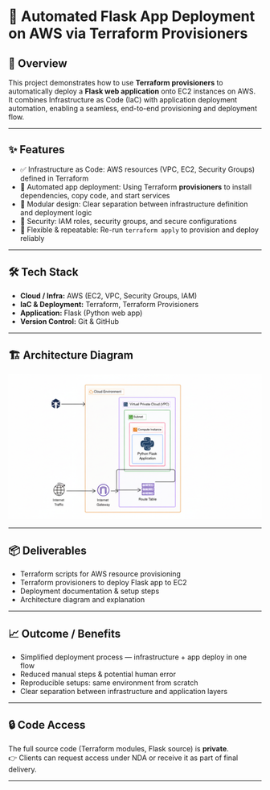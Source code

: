 # 🚀 Automated Flask App Deployment on AWS via Terraform Provisioners

## 📌 Overview  
This project demonstrates how to use **Terraform provisioners** to automatically deploy a **Flask web application** onto EC2 instances on AWS.  
It combines Infrastructure as Code (IaC) with application deployment automation, enabling a seamless, end-to-end provisioning and deployment flow.

---

## ✨ Features  
- ✅ Infrastructure as Code: AWS resources (VPC, EC2, Security Groups) defined in Terraform  
- 🤖 Automated app deployment: Using Terraform **provisioners** to install dependencies, copy code, and start services  
- 🧩 Modular design: Clear separation between infrastructure definition and deployment logic  
- 🔐 Security: IAM roles, security groups, and secure configurations  
- 🔄 Flexible & repeatable: Re-run `terraform apply` to provision and deploy reliably  

---

## 🛠️ Tech Stack  
- **Cloud / Infra:** AWS (EC2, VPC, Security Groups, IAM)  
- **IaC & Deployment:** Terraform, Terraform Provisioners  
- **Application:** Flask (Python web app)  
- **Version Control:** Git & GitHub  

---

## 🏗️ Architecture Diagram
![Flask App Deployment Architecture](./flask-app-deployment-architecture.png)  

---

## 📦 Deliverables  
- Terraform scripts for AWS resource provisioning  
- Terraform provisioners to deploy Flask app to EC2  
- Deployment documentation & setup steps  
- Architecture diagram and explanation  

---

## 📈 Outcome / Benefits  
- Simplified deployment process — infrastructure + app deploy in one flow  
- Reduced manual steps & potential human error  
- Reproducible setups: same environment from scratch  
- Clear separation between infrastructure and application layers  

---

## 🔒 Code Access  
The full source code (Terraform modules, Flask source) is **private**.  
👉 Clients can request access under NDA or receive it as part of final delivery.

---
